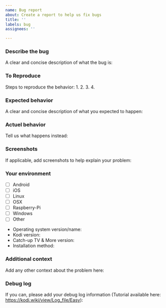 ```yaml
---
name: Bug report
about: Create a report to help us fix bugs
title: ''
labels: bug
assignees: ''

---
```


### Describe the bug
A clear and concise description of what the bug is:

### To Reproduce
Steps to reproduce the behavior:
1.
2.
3.
4.

### Expected behavior
A clear and concise description of what you expected to happen:

### Actuel behavior
Tell us what happens instead:

### Screenshots
If applicable, add screenshots to help explain your problem:

### Your environment
 - [ ] Android
 - [ ] iOS
 - [ ] Linux
 - [ ] OSX
 - [ ] Raspberry-Pi
 - [ ] Windows
 - [ ] Other

 - Operating system version/name:
 - Kodi version:
 - Catch-up TV & More version:
 - Installation method:


### Additional context
Add any other context about the problem here:

### Debug log
If you can, please add your debug log information (Tutorial available here: https://kodi.wiki/view/Log_file/Easy):
